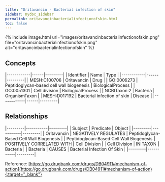 ```yaml
---
title: "Oritavancin - Bacterial infection of skin"
sidebar: mydoc_sidebar
permalink: oritavancinbacterialinfectionofskin.html
toc: false 
---
```


{% include image.html url="images/oritavancinbacterialinfectionofskin.png" file="oritavancinbacterialinfectionofskin.png" alt="oritavancinbacterialinfectionofskin" %}

## Concepts

|------------|------|---------|
| Identifier | Name | Type    |
|------------|------|---------|
| MESH:C100708 | Oritavancin | Drug |
| GO:0009273 | Peptidoglycan-based cell wall biogenesis | BiologicalProcess |
| GO:0051301 | Cell division | BiologicalProcess |
| NCBITaxon:2 | Bacteria | OrganismTaxon |
| MESH:D017192 | Bacterial infection of skin | Disease |
|------------|------|---------|

## Relationships

|---------|-----------|---------|
| Subject | Predicate | Object  |
|---------|-----------|---------|
| Oritavancin | NEGATIVELY REGULATES | Peptidoglycan-Based Cell Wall Biogenesis |
| Peptidoglycan-Based Cell Wall Biogenesis | POSITIVELY CORRELATED WITH | Cell Division |
| Cell Division | IN TAXON | Bacteria |
| Bacteria | CAUSES | Bacterial Infection Of Skin |
|---------|-----------|---------|

Reference: [https://go.drugbank.com/drugs/DB04911#mechanism-of-action](https://go.drugbank.com/drugs/DB04911#mechanism-of-action){:target="_blank"}